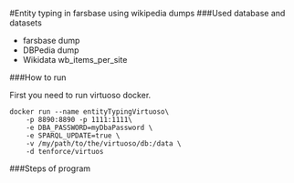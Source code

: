#Entity typing in farsbase using wikipedia dumps
###Used database and datasets
<ul>
    <li>farsbase dump</li>
    <li>DBPedia dump</li>
    <li>Wikidata wb_items_per_site</li>
</ul>

###How to run

First you need to run virtuoso docker.
```
docker run --name entityTypingVirtuoso\
    -p 8890:8890 -p 1111:1111\
    -e DBA_PASSWORD=myDbaPassword \
    -e SPARQL_UPDATE=true \
    -v /my/path/to/the/virtuoso/db:/data \
    -d tenforce/virtuos
```

###Steps of program
